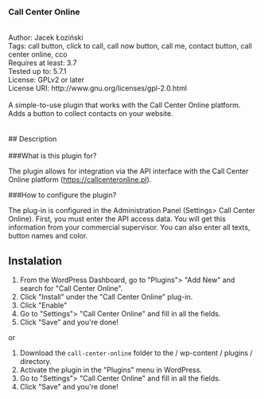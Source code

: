 ### Call Center Online
<br />
Author: Jacek Łoziński<br />
Tags: call button, click to call, call now button, call me, contact button, call center online, cco<br />
Requires at least: 3.7<br />
Tested up to: 5.7.1<br />
License: GPLv2 or later<br />
License URI: http://www.gnu.org/licenses/gpl-2.0.html<br />
<br />
A simple-to-use plugin that works with the Call Center Online platform. Adds a button to collect contacts on your website.<br />
<br />
<br />
## Description <br />
<br />
###What is this plugin for?

The plugin allows for integration via the API interface with the Call Center Online platform (https://callcenteronline.pl).

###How to configure the plugin?

The plug-in is configured in the Administration Panel (Settings> Call Center Online).
First, you must enter the API access data. You will get this information from your commercial supervisor.
You can also enter all texts, button names and color.

## Instalation

1. From the WordPress Dashboard, go to "Plugins"> "Add New" and search for "Call Center Online".
2. Click "Install" under the "Call Center Online" plug-in.
3. Click "Enable"
4. Go to "Settings"> "Call Center Online" and fill in all the fields.
5. Click "Save" and you're done!

or

1. Download the `call-center-online` folder to the / wp-content / plugins / directory.
2. Activate the plugin in the "Plugins" menu in WordPress.
3. Go to "Settings"> "Call Center Online" and fill in all the fields.
4. Click "Save" and you're done!

